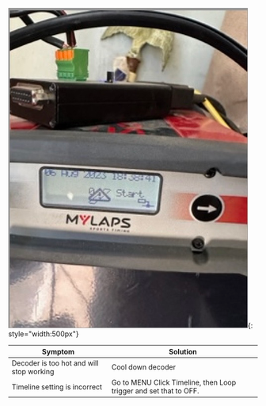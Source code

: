 ![image](ChipX-Decoder-Troubleshooting-assets/image1.png){: style="width:500px"}

| Symptom | Solution |
| ------ | -------- |
| Decoder is too hot and will stop working | Cool down decoder |
| Timeline setting is incorrect | Go to MENU Click Timeline, then Loop trigger and set that to OFF. |

